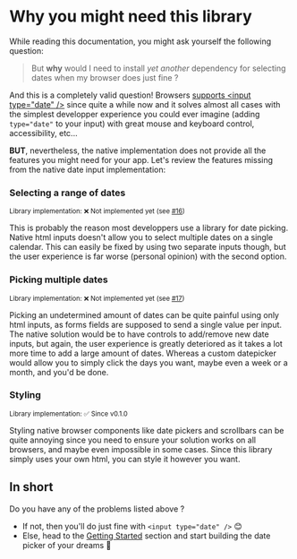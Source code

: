 # Why you might need this library
While reading this documentation, you might ask yourself the following question:

> But **why** would I need to install *yet another* dependency for selecting dates when my browser does just fine ?

And this is a completely valid question!
Browsers [supports \<input type="date" />](https://caniuse.com/input-datetime) since quite a while now and
it solves almost all cases with the simplest developper experience you could ever imagine (adding `type="date"` to your input)
with great mouse and keyboard control, accessibility, etc...

**BUT**, nevertheless, the native implementation does not provide all the features you might need for your app.
Let's review the features missing from the native date input implementation:

### Selecting a range of dates
<small>Library implementation: ❌ Not implemented yet (see [#16](https://github.com/Zuruuh/react-date-picker/issues/16))</small>

This is probably the reason most developpers use a library for date picking. Native html inputs doesn't allow you to
select multiple dates on a single calendar. This can easily be fixed by using two separate inputs though,
but the user experience is far worse (personal opinion) with the second option.

### Picking multiple dates
<small>Library implementation: ❌ Not implemented yet (see [#17](https://github.com/Zuruuh/react-date-picker/issues/17))</small>

Picking an undetermined amount of dates can be quite painful using only html inputs,
as forms fields are supposed to send a single value per input.
The native solution would be to have controls to add/remove new date inputs,
but again, the user experience is greatly deteriored
as it takes a lot more time to add a large amount of dates.
Whereas a custom datepicker would allow you to simply click the days you want,
maybe even a week or a month, and you'd be done.

### Styling
<small>Library implementation: ✅ Since v0.1.0</small>

Styling native browser components like date pickers and scrollbars can be quite annoying
since you need to ensure your solution works on all browsers, and maybe even impossible
in some cases. Since this library simply uses your own html, you can style it however you want.

## In short
Do you have any of the problems listed above ?
 - If not, then you'll do just fine with `<input type="date" />` 😊
 - Else, head to the [Getting Started](/installation) section and start building the date picker of your dreams 🚀
